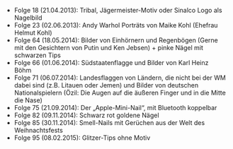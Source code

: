 - Folge 18 (21.04.2013): Tribal, Jägermeister-Motiv oder Sinalco Logo als Nagelbild
- Folge 23 (02.06.2013): Andy Warhol Porträts von Maike Kohl (Ehefrau Helmut Kohl)
- Folge 64 (18.05.2014): Bilder von Einhörnern und Regenbögen (Gerne mit den Gesichtern von Putin und Ken Jebsen) + pinke Nägel mit schwarzen Tips
- Folge 66 (01.06.2014): Südstaatenflagge und Bilder von Karl Heinz Böhm
- Folge 71 (06.07.2014): Landesflaggen von Ländern, die nicht bei der WM dabei sind (z.B. Litauen oder Jemen) und Bilder von deutschen Nationalspielern (Özil: Die Augen auf die äußeren Finger und in die Mitte die Nase)
- Folge 75 (21.09.2014): Der „Apple-Mini-Nail“, mit Bluetooth koppelbar
- Folge 82 (09.11.2014): Schwarz rot goldene Nägel
- Folge 85 (30.11.2014): Smell-Nails mit Gerüchen aus der Welt des Weihnachtsfests
- Folge 95 (08.02.2015): Glitzer-Tips ohne Motiv
